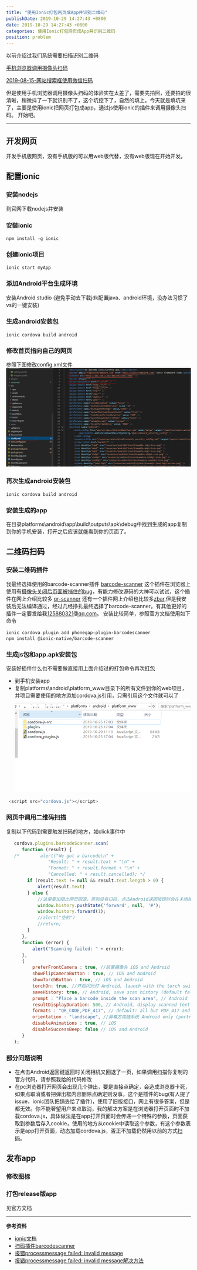 ```yaml
---
title: "使用Ionic打包网页成App并识别二维码"
publishDate: 2019-10-29 14:27:43 +0800
date: 2019-10-29 14:27:43 +0800
categories: 使用Ionic打包网页成App并识别二维码
position: problem
---
```


以前介绍过我们系统需要扫描识别二维码

[手机浏览器调用摄像头扫码](/post/2019-07-05-手机浏览器调用摄像头扫码.html)

[2019-08-15-网站搜索框使用微信扫码](2019-08-15-网站搜索框使用微信扫码.md)

但是使用手机浏览器调用摄像头扫码的体验实在太差了，需要先拍照，还要拍的很清晰，稍微抖了一下就识别不了，这个坑挖下了，自然的填上。今天就是填坑来了，主要是使用ionic把网页打包成app，通过js使用ionic的插件来调用摄像头扫码。
开始吧。

---

<div id="toc"></div>

## 开发网页

开发手机版网页，没有手机版的可以用web版代替，没有web版现在开始开发。

## 配置ionic

### 安装nodejs

到官网下载nodejs并安装

### 安装ionic

```Shell
npm install -g ionic
```

### 创建ionic项目

```Shell
ionic start myApp
```

### 添加Android平台生成环境

安装Android studio (避免手动去下载jdk配置java、android环境，没办法习惯了vs的一键安装)

### 生成android安装包

```Shell
ionic cordova build android
```

### 修改首页指向自己的网页

参照下图修改config.xml文件
![config.xml](../static/posts/2019-10-29-使用Ionic打包网页成App并识别二维码-01.png)

### 再次生成android安装包

<a name="divandroidbuild"></a>

```Shell
ionic cordova build android
```

### 安装生成的app

在目录platforms\android\app\build\outputs\apk\debug中找到生成的app复制到你的手机安装，打开之后应该就能看到你的页面了。

## 二维码扫码

### 安装二维码插件

我最终选择使用的barcode-scanner插件
[barcode-scanner](https://ionicframework.com/docs/native/barcode-scanner/)
这个插件在浏览器上使用有[摄像头关闭后页面被挡住的bug](https://github.com/bitpay/cordova-plugin-qrscanner/issues/181)，有能力修改源码的大神可以试试，这个插件在网上介绍比较多
[qr-scanner](https://ionicframework.com/docs/native/qr-scanner)
还有一个插件网上介绍也比较多[zbar](https://ionicframework.com/docs/native/zbar),但是我安装后无法编译通过，经过几经挣扎最终选择了barcode-scanner。有其他更好的插件一定要发给我<125880321@qq.com>。
安装比较简单，参照官方文档使用如下命令

```Shell
ionic cordova plugin add phonegap-plugin-barcodescanner
npm install @ionic-native/barcode-scanner
```

### 生成js包和app.apk安装包

安装好插件什么也不需要做直接用上面介绍过的打包命令再次[打包](#divandroidbuild)

- 到手机安装app
- 复制platforms\android\platform_www目录下的所有文件到你的web项目，并项目需要使用的地方添加cordova.js引用，只需引用这个文件就可以了
![platforms\android\platform_www](../static/posts/2019-10-29-使用Ionic打包网页成App并识别二维码-02.png)

```js
 <script src="cordova.js"></script>
```

### 网页中调用二维码扫描

复制以下代码到需要触发扫码的地方，如click事件中

```js
   cordova.plugins.barcodeScanner.scan(
      function (result) {
   /*        alert("We got a barcode\n" +
                "Result: " + result.text + "\n" +
                "Format: " + result.format + "\n" +
                "Cancelled: " + result.cancelled); */
        if (result.text != null && result.text.length > 0) {
            alert(result.text)
        } else {
            //这里要加阻止网页回退，否则没有扫码，点击Android返回按钮时会在关闭相机的同时还会回退到上一页
            window.history.pushState('forward', null, '#');
            window.history.forward(1);
            //alert("空的")
            //return;
        }
      },
      function (error) {
          alert("Scanning failed: " + error);
      },
      {
          preferFrontCamera : true, //前置摄像头 iOS and Android
          showFlipCameraButton : true, // iOS and Android
          showTorchButton : true, // iOS and Android
          torchOn: true, //开启闪光灯 Android, launch with the torch switched on (if available)
          saveHistory: true, // Android, save scan history (default false)
          prompt : "Place a barcode inside the scan area", // Android
          resultDisplayDuration: 500, // Android, display scanned text for X ms. 0 suppresses it entirely, default 1500
          formats : "QR_CODE,PDF_417", // default: all but PDF_417 and RSS_EXPANDED
          orientation : "landscape", //屏幕方向随系统 Android only (portrait|landscape), default unset so it rotates with the device
          disableAnimations : true, // iOS
          disableSuccessBeep: false // iOS and Android
      }
   );
```

### 部分问题说明

- 在点击Android返回键返回时关闭相机又回退了一页，如果调用扫描你复制的官方代码，请参照我给的代码修改
- 在pc浏览器打开网页会出现几个弹出，要是直接点确定，会造成浏览器卡死，如果点取消或者把弹出框内容删除点确定则没事。这个是插件的bug(有人提了issue，ionic团队把锅丢给了插件)，使用了旧版接口，网上有很多答案，但是都无效。你不能奢望用户来点取消，我的解决方案是在浏览器打开页面时不加载cordova.js，具体做法是在app打开页面时会传递一个特殊的参数，页面获取到参数后存入cookie，使用的地方从cookie中读取这个参数，有这个参数表示是app打开页面，动态加载cordova.js，否正不加载仍然用以前的方式[扫码](2019-07-05-手机浏览器调用摄像头扫码.md)。

## 发布app

### 修改图标

### 打包release版app

见官方文档

---

**参考资料**

- [ionic文档](https://ionicframework.com/docs/native/barcode-scanner/)
- [扫码插件barcodescanner](https://github.com/phonegap/phonegap-plugin-barcodescanner)
- [报错processmessage failed: invalid message](https://github.com/ionic-team/ionic/issues/14658)
- [报错processmessage failed: invalid message解决方法](http://blog.sina.com.cn/s/blog_6297f9d60102x5q9.html)